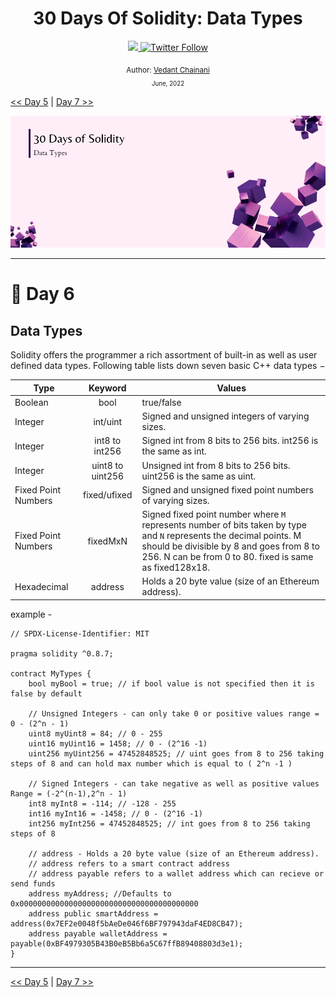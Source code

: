 <div align="center">
  <h1> 30 Days Of Solidity: Data Types</h1>
  <a class="header-badge" target="_blank" href="https://dev.to/envoy_">
  <img src="https://img.shields.io/badge/dev.to-0A0A0A?style=for-the-badge&logo=devdotto&logoColor=white">
  </a>
  <a class="header-badge" target="_blank" href="https://twitter.com/Envoy_1084">
  <img alt="Twitter Follow" src="https://img.shields.io/twitter/follow/Envoy_1084?style=social">
  </a>

<sub>Author:
<a href="https://dev.to/envoy_" target="_blank">Vedant Chainani</a><br>
<small> June, 2022</small>
</sub>

</div>

[<< Day 5](../Day%2005%20-%20Operators/readme.md) | [Day 7 >>](../Day%2007%20-%20Functions/readme.md)

![Day 6](./cover.png)

---

# 📔 Day 6

## Data Types

Solidity offers the programmer a rich assortment of built-in as well as user defined data types. Following table lists down seven basic C++ data types −

| Type                |     Keyword      | Values                                                                                                                                                                                                                     |
| ------------------- | :--------------: | -------------------------------------------------------------------------------------------------------------------------------------------------------------------------------------------------------------------------- |
| Boolean             |       bool       | true/false                                                                                                                                                                                                                 |
| Integer             |     int/uint     | Signed and unsigned integers of varying sizes.                                                                                                                                                                             |
| Integer             |  int8 to int256  | Signed int from 8 bits to 256 bits. int256 is the same as int.                                                                                                                                                             |
| Integer             | uint8 to uint256 | Unsigned int from 8 bits to 256 bits. uint256 is the same as uint.                                                                                                                                                         |
| Fixed Point Numbers |   fixed/ufixed   | Signed and unsigned fixed point numbers of varying sizes.                                                                                                                                                                  |
| Fixed Point Numbers |     fixedMxN     | Signed fixed point number where `M` represents number of bits taken by type and `N` represents the decimal points. M should be divisible by 8 and goes from 8 to 256. N can be from 0 to 80. fixed is same as fixed128x18. |
| Hexadecimal         |     address      | Holds a 20 byte value (size of an Ethereum address).                                                                                                                                                                       |

example -

```solidity
// SPDX-License-Identifier: MIT

pragma solidity ^0.8.7;

contract MyTypes {
    bool myBool = true; // if bool value is not specified then it is false by default

    // Unsigned Integers - can only take 0 or positive values range =  0 - (2^n - 1)
    uint8 myUint8 = 84; // 0 - 255
    uint16 myUint16 = 1458; // 0 - (2^16 -1)
    uint256 myUint256 = 47452848525; // uint goes from 8 to 256 taking steps of 8 and can hold max number which is equal to ( 2^n -1 )

    // Signed Integers - can take negative as well as positive values Range = (-2^(n-1),2^n - 1)
    int8 myInt8 = -114; // -128 - 255
    int16 myInt16 = -1458; // 0 - (2^16 -1)
    int256 myInt256 = 47452848525; // int goes from 8 to 256 taking steps of 8

    // address - Holds a 20 byte value (size of an Ethereum address).
    // address refers to a smart contract address
    // address payable refers to a wallet address which can recieve or send funds
    address myAddress; //Defaults to 0x0000000000000000000000000000000000000000
    address public smartAddress = address(0x7EF2e0048f5bAeDe046f6BF797943daF4ED8CB47);
    address payable walletAddress = payable(0xBF4979305B43B0eB5Bb6a5C67ffB89408803d3e1);
}
```

---

[<< Day 5](../Day%2005%20-%20Operators/readme.md) | [Day 7 >>](../Day%2007%20-%20Functions/readme.md)
